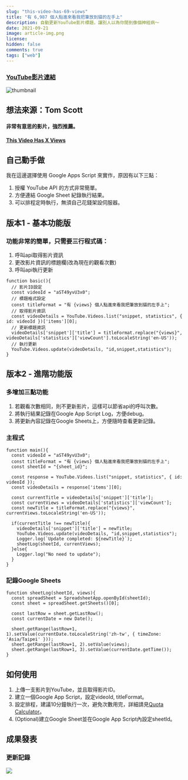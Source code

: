 ```yaml
---
slug: "this-video-has-69-views"
title: "有 6,987 個人點進來看我把筆放到貓的左手上"
description: 自動更新YouTube影片標題，讓別人以為你閒到像個神經病～
date: 2021-09-21
image: article-img.png
license: 
hidden: false
comments: true
tags: ["web"]
---
```


### [YouTube影片連結](https://youtu.be/aST49yvU3x0)
![thumbnail](https://i.imgur.com/hYEUdS8.png)

## 想法來源：Tom Scott

#### 非常有意思的影片，強烈推薦。
#### [This Video Has X Views](https://youtu.be/BxV14h0kFs0)

## 自己動手做

我在這邊選擇使用 Google Apps Script 來實作，原因有以下三點：

1. 授權 YouTube API 的方式非常簡單。
2. 方便連結 Google Sheet 紀錄執行結果。
3. 可以排程定時執行，無須自己花錢架設伺服器。

## 版本1 - 基本功能版

### 功能非常的簡單，只需要三行程式碼：
1. 呼叫api取得影片資訊
2. 更改影片資訊的標題欄(改為現在的觀看次數)
3. 呼叫api執行更新


```javascript=
function basic(){
  // 影片ID設定
  const videoId = "aST49yvU3x0";
  // 標題格式設定
  const titleFormat = "有 {views} 個人點進來看我把筆放到貓的左手上";
  // 取得影片資訊
  const videoDetails = YouTube.Videos.list("snippet, statistics", { id: videoId })['items'][0];
  // 更新標題資訊
  videoDetails['snippet']['title'] = titleFormat.replace("{views}", videoDetails['statistics']['viewCount'].toLocaleString('en-US'));
  // 執行更新
  YouTube.Videos.update(videoDetails, "id,snippet,statistics");
}
```



## 版本2 - 進階功能版

### 多增加三點功能
1. 若觀看次數相同，則不更新影片，這樣可以節省api的呼叫次數。
2. 將執行結果記錄在Google App Script Log，方便debug。
3. 將更新內容記錄在Google Sheets上，方便隨時查看更新記錄。

### 主程式
```javascript=
function main(){
  const videoId = "aST49yvU3x0";
  const titleFormat = "有 {views} 個人點進來看我把筆放到貓的左手上";
  const sheetId = "{sheet_id}";

  const response = YouTube.Videos.list("snippet, statistics", { id: videoId });
  const videoDetails = response['items'][0];

  const currentTitle = videoDetails['snippet']['title'];
  const currentViews = videoDetails['statistics']['viewCount'];
  const newTitle = titleFormat.replace("{views}", currentViews.toLocaleString('en-US'));

  if(currentTitle !== newTitle){
    videoDetails['snippet']['title'] = newTitle;
    YouTube.Videos.update(videoDetails, "id,snippet,statistics");
    Logger.log(`Update completed: ${newTitle}`);
    sheetLog(sheetId, currentViews);
  }else{
    Logger.log("No need to update");
  }
}
```
### 記錄Google Sheets
```javascript=
function sheetLog(sheetId, views){
  const spreadSheet = SpreadsheetApp.openById(sheetId);
  const sheet = spreadSheet.getSheets()[0];

  const lastRow = sheet.getLastRow();
  const currentDate = new Date();

  sheet.getRange(lastRow+1, 1).setValue(currentDate.toLocaleString('zh-tw', { timeZone: 'Asia/Taipei' }));
  sheet.getRange(lastRow+1, 2).setValue(views);
  sheet.getRange(lastRow+1, 3).setValue(currentDate.getTime());
}
```

## 如何使用

1. 上傳一支影片到YouTube，並且取得影片ID。
2. 建立一個Google App Script，設定videoId, titleFormat。
3. 設定排程，建議10分鐘執行一次，避免次數用完，詳細請見[Quota Calculator](https://developers.google.com/youtube/v3/determine_quota_cost)。
4. (Optional)建立Google Sheet並在Google App Script內設定sheetId。

## 成果發表

### 更新記錄
![](https://i.imgur.com/tABUTAK.png)